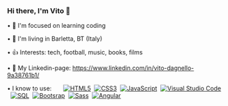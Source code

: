### Hi there, I'm Vito 👋

• 🎯 I'm focused on learning coding


• 🏡 I'm living in Barletta, BT (Italy)


• 👍 Interests: tech, football, music, books, films


• 🔗 My Linkedin-page: https://www.linkedin.com/in/vito-dagnello-9a38761b1/


• I know to use:
&nbsp;&nbsp;&nbsp;&nbsp;&nbsp;&nbsp;[![HTML5](https://img.shields.io/badge/-HTML5-orange?style=for-the-badge&logo=html5&logoColor=white)](https://validator.w3.org/)&nbsp;&nbsp;[![CSS3](https://img.shields.io/badge/-CSS3-blue?style=for-the-badge&logo=css3&logoColor=white)](https://www.w3.org/Style/CSS/)&nbsp;&nbsp;[![JavaScript](https://img.shields.io/badge/-JavaScript-yellow?style=for-the-badge&logo=javascript&logoColor=white)](https://developer.mozilla.org/en-US/docs/Web/JavaScript)&nbsp;&nbsp;[![Visual Studio Code](https://img.shields.io/badge/-Visual%20Studio%20Code-007ACC?style=for-the-badge&logo=visual-studio-code&logoColor=white)](https://code.visualstudio.com/)&nbsp;&nbsp;[![SQL](https://img.shields.io/badge/-MySQL-lightgrey?style=for-the-badge&logo=mysql&logoColor=white)](https://en.wikipedia.org/wiki/MySQL)&nbsp;&nbsp;[![Bootsrap](https://img.shields.io/badge/-Bootstrap-violet?style=for-the-badge&logo=bootstrap&logoColor=white)](https://validator.w3.org/)&nbsp;&nbsp;[![Sass](https://img.shields.io/badge/-Sass-pink?style=for-the-badge&logo=sass&logoColor=white)](https://validator.w3.org/)&nbsp;&nbsp;[![Angular](https://img.shields.io/badge/-Angular-red?style=for-the-badge&logo=angular&logoColor=white)](https://validator.w3.org/)&nbsp;&nbsp;












